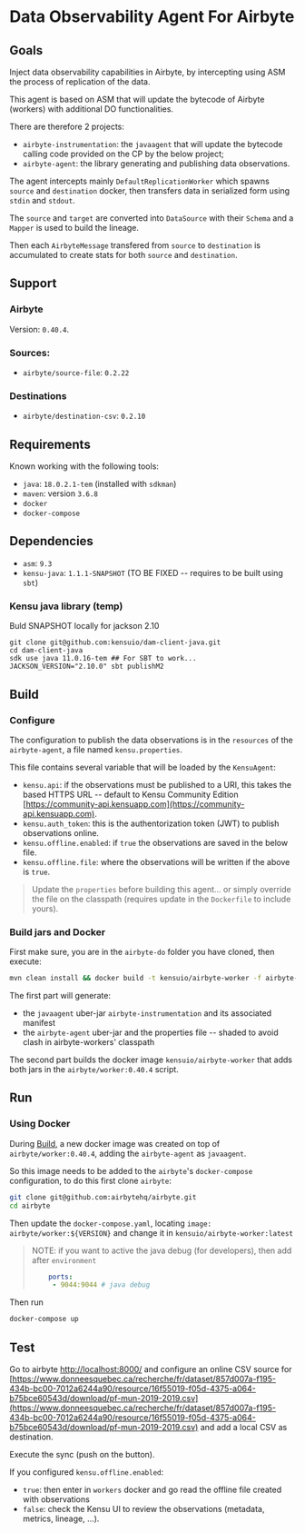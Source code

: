 # Data Observability Agent For Airbyte

## Goals

Inject data observability capabilities in Airbyte, by intercepting using ASM the process of replication of the data.

This agent is based on ASM that will update the bytecode of Airbyte (workers) with additional DO functionalities.

There are therefore 2 projects:
- `airbyte-instrumentation`: the `javaagent` that will update the bytecode calling code provided on the CP by the below project;
- `airbyte-agent`: the library generating and publishing data observations.

The agent intercepts mainly `DefaultReplicationWorker` which spawns `source` and `destination` docker, then transfers data in serialized form using `stdin` and `stdout`.

The `source` and `target` are converted into `DataSource` with their `Schema` and a `Mapper` is used to build the lineage.

Then each `AirbyteMessage` transfered from `source` to `destination` is accumulated to create stats for both `source` and `destination`.

## Support

### Airbyte 

Version: `0.40.4`.

### Sources:
- `airbyte/source-file`: `0.2.22`

### Destinations
- `airbyte/destination-csv`: `0.2.10`

## Requirements

Known working with the following tools:

- `java`: `18.0.2.1-tem` (installed with `sdkman`)
- `maven`: version `3.6.8`
- `docker`
- `docker-compose`

## Dependencies

- `asm`: `9.3`
- `kensu-java`: `1.1.1-SNAPSHOT` (TO BE FIXED -- requires to be built using `sbt`)

### Kensu java library (temp)
Buld SNAPSHOT locally for jackson 2.10

```
git clone git@github.com:kensuio/dam-client-java.git
cd dam-client-java
sdk use java 11.0.16-tem ## For SBT to work...
JACKSON_VERSION="2.10.0" sbt publishM2
```

## Build

### Configure

The configuration to publish the data observations is in the `resources` of the `airbyte-agent`, a file named `kensu.properties`.

This file contains several variable that will be loaded by the `KensuAgent`:
- `kensu.api`: if the observations must be published to a URI, this takes the based HTTPS URL -- default to Kensu Community Edition [https://community-api.kensuapp.com](https://community-api.kensuapp.com).
- `kensu.auth_token`: this is the authentorization token (JWT) to publish observations online.
- `kensu.offline.enabled`: if `true` the observations are saved in the below file.
- `kensu.offline.file`: where the observations will be written if the above is `true`.

> Update the `properties` before building this agent... or simply override the file on the classpath (requires update in the `Dockerfile` to include yours).

### Build jars and Docker

First make sure, you are in the `airbyte-do` folder you have cloned, then execute:

```sh
mvn clean install && docker build -t kensuio/airbyte-worker -f airbyte-instrumentation/Dockerfile .
```

The first part will generate:
- the `javaagent` uber-jar `airbyte-instrumentation` and its associated manifest
- the `airbyte-agent` uber-jar and the properties file -- shaded to avoid clash in airbyte-workers' classpath

The second part builds the docker image `kensuio/airbyte-worker` that adds both jars in the `airbyte/worker:0.40.4` script.

## Run

### Using Docker

During [Build](#Build), a new docker image was created on top of `airbyte/worker:0.40.4`, adding the `airbyte-agent` as `javaagent`.

So this image needs to be added to the `airbyte`'s `docker-compose` configuration, to do this first clone `airbyte`:

```sh
git clone git@github.com:airbytehq/airbyte.git
cd airbyte
```

Then update the `docker-compose.yaml`, locating `image: airbyte/worker:${VERSION}` and change it in `kensuio/airbyte-worker:latest`

> NOTE: if you want to active the java debug (for developers), then add after `environment`
> ```yaml
>     ports:
>      - 9044:9044 # java debug
>```

Then run
```sh
docker-compose up
```

## Test

Go to airbyte [http://localhost:8000/](http://localhost:8000/) and configure an online CSV source for [https://www.donneesquebec.ca/recherche/fr/dataset/857d007a-f195-434b-bc00-7012a6244a90/resource/16f55019-f05d-4375-a064-b75bce60543d/download/pf-mun-2019-2019.csv](https://www.donneesquebec.ca/recherche/fr/dataset/857d007a-f195-434b-bc00-7012a6244a90/resource/16f55019-f05d-4375-a064-b75bce60543d/download/pf-mun-2019-2019.csv) and add a local CSV as destination.

Execute the sync (push on the button).

If you configured `kensu.offline.enabled`:
- `true`: then enter in `workers` docker and go read the offline file created with observations
- `false`: check the Kensu UI to review the observations (metadata, metrics, lineage, ...).